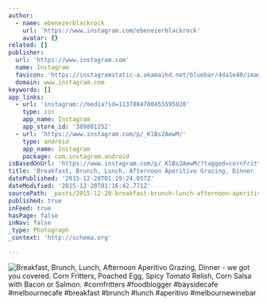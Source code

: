 ```yaml
---
author:
  - name: ebenezerblackrock
    url: 'https://www.instagram.com/ebenezerblackrock'
    avatar: {}
related: []
publisher:
  url: 'https://www.instagram.com'
  name: Instagram
  favicon: 'https://instagramstatic-a.akamaihd.net/bluebar/4da1e40/images/ico/favicon.ico'
  domain: www.instagram.com
keywords: []
app_links:
  - url: 'instagram://media?id=1137884700455595020'
    type: ios
    app_name: Instagram
    app_store_id: '389801252'
  - url: 'https://www.instagram.com/p/_KlBs2AewM/'
    type: android
    app_name: Instagram
    package: com.instagram.android
isBasedOnUrl: 'https://www.instagram.com/p/_KlBs2AewM/?tagged=cornfritters'
title: 'Breakfast, Brunch, Lunch, Afternoon Aperitivo Grazing, Dinner - we got you covered. Corn Fritters, Poached Egg, Spicy Tomato Relish, Corn Salsa with Bacon or Salmon. #cornfritters #foodblogger #baysidecafe #melbournecafe #breakfast #brunch #lunch #aperitivo #melbournewinebar'
datePublished: '2015-12-20T01:19:24.057Z'
dateModified: '2015-12-20T01:16:42.771Z'
sourcePath: _posts/2015-12-20-breakfast-brunch-lunch-afternoon-aperitivo-grazing-dinne.md
published: true
inFeed: true
hasPage: false
inNav: false
_type: Photograph
_context: 'http://schema.org'

---
```

![Breakfast&comma; Brunch&comma; Lunch&comma; Afternoon Aperitivo Grazing&comma; Dinner - we got you covered&period; Corn Fritters&comma; Poached Egg&comma; Spicy Tomato Relish&comma; Corn Salsa with Bacon or Salmon&period; &num;cornfritters &num;foodblogger &num;baysidecafe &num;melbournecafe &num;breakfast &num;brunch &num;lunch &num;aperitivo &num;melbournewinebar](https://scontent.cdninstagram.com/hphotos-xpt1/t51.2885-15/s640x640/sh0.08/e35/12354081_630734347066238_48534549_n.jpg)